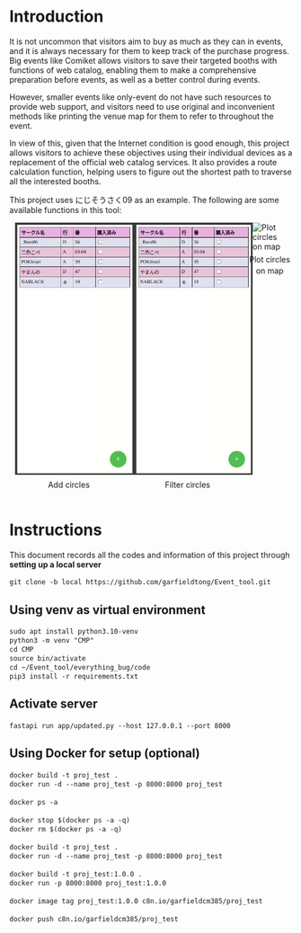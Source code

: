 # Introduction

It is not uncommon that visitors aim to buy as much as they can in events, and it is always necessary for them to keep track of the purchase progress. Big events like Comiket allows visitors to save their targeted booths with functions of web catalog, enabling them to make a comprehensive preparation before events, as well as a better control during events.

However, smaller events like only-event do not have such resources to provide web support, and visitors need to use original and inconvenient methods like printing the venue map for them to refer to throughout the event.

In view of this, given that the Internet condition is good enough, this project allows visitors to achieve these objectives using their individual devices as a replacement of the official web catalog services. It also provides a route calculation function, helping users to figure out the shortest path to traverse all the interested booths.

This project uses にじそうさく09 as an example. The following are some available functions in this tool:


<div class="image-container" style="display: flex; justify-content: space-between;">
  <div class="image-item">
    <img src="Assets/add.gif" alt="Add circles" style="max-width: 100%; margin: 0 10px;">
    <p style="font-size: 14px;
  line-height: 20px;
  margin-top: 5px;
  text-align: center;
  vertical-align: middle;">Add circles</p>
  </div>
  
  <div class="image-item">
    <img src="Assets/Filter.gif" alt="Filter circles" style="max-width: 100%; margin: 0 10px;">
    <p style="font-size: 14px;
  line-height: 20px;
  margin-top: 5px;
  text-align: center;
  vertical-align: middle;">Filter circles</p>
  </div>
  
  <div class="image-item">
    <img src="Assets/Map.gif" alt="Plot circles on map" style="max-width: 100%; margin: 0 10px;">
    <p style="font-size: 14px;
  line-height: 20px;
  margin-top: 5px;
  text-align: center;
  vertical-align: middle;">Plot circles on map</p>
  </div>
</div>



# Instructions
This document records all the codes and information of this project through **setting up a local server**

```
git clone -b local https://github.com/garfieldtong/Event_tool.git
```

## Using venv as virtual environment
```
sudo apt install python3.10-venv
python3 -m venv "CMP"
cd CMP
source bin/activate
cd ~/Event_tool/everything_bug/code
pip3 install -r requirements.txt
```

## Activate server
```
fastapi run app/updated.py --host 127.0.0.1 --port 8000
```

## Using Docker for setup (optional)
```
docker build -t proj_test .
docker run -d --name proj_test -p 8000:8000 proj_test

docker ps -a

docker stop $(docker ps -a -q)
docker rm $(docker ps -a -q)

docker build -t proj_test .
docker run -d --name proj_test -p 8000:8000 proj_test

docker build -t proj_test:1.0.0 .
docker run -p 8000:8000 proj_test:1.0.0

docker image tag proj_test:1.0.0 c8n.io/garfieldcm385/proj_test

docker push c8n.io/garfieldcm385/proj_test
```




